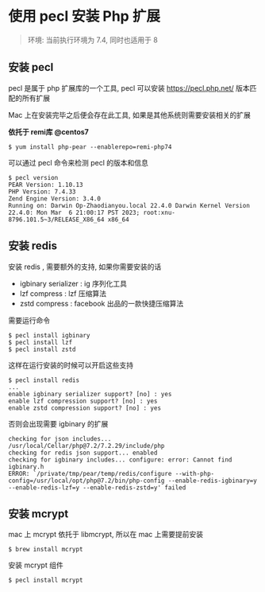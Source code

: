 # 使用 pecl 安装 Php 扩展

> 环境: 当前执行环境为 7.4, 同时也适用于 8
>

## 安装 pecl

pecl 是属于 php 扩展库的一个工具, pecl 可以安装 https://pecl.php.net/ 版本匹配的所有扩展

Mac 上在安装完毕之后便会存在此工具, 如果是其他系统则需要安装相关的扩展

**依托于 remi库 @centos7**

```shell
$ yum install php-pear --enablerepo=remi-php74
```

可以通过 pecl 命令来检测 pecl 的版本和信息

```
$ pecl version
PEAR Version: 1.10.13
PHP Version: 7.4.33
Zend Engine Version: 3.4.0
Running on: Darwin Op-Zhaodianyou.local 22.4.0 Darwin Kernel Version 22.4.0: Mon Mar  6 21:00:17 PST 2023; root:xnu-8796.101.5~3/RELEASE_X86_64 x86_64
```

## 安装 redis

安装 redis , 需要额外的支持, 如果你需要安装的话

- igbinary serializer : ig 序列化工具
- lzf compress : lzf 压缩算法
- zstd compress : facebook 出品的一款快捷压缩算法

需要运行命令

```
$ pecl install igbinary
$ pecl install lzf
$ pecl install zstd
```

这样在运行安装的时候可以开启这些支持

```
$ pecl install redis
...
enable igbinary serializer support? [no] : yes
enable lzf compression support? [no] : yes
enable zstd compression support? [no] : yes
```

否则会出现需要 igbinary 的扩展

```
checking for json includes... /usr/local/Cellar/php@7.2/7.2.29/include/php
checking for redis json support... enabled
checking for igbinary includes... configure: error: Cannot find igbinary.h
ERROR: `/private/tmp/pear/temp/redis/configure --with-php-config=/usr/local/opt/php@7.2/bin/php-config --enable-redis-igbinary=y --enable-redis-lzf=y --enable-redis-zstd=y' failed
```

## 安装 mcrypt

mac 上 mcrypt 依托于 libmcrypt, 所以在 mac 上需要提前安装

```shell
$ brew install mcrypt
```

安装 mcrypt 组件

```
$ pecl install mcrypt
```